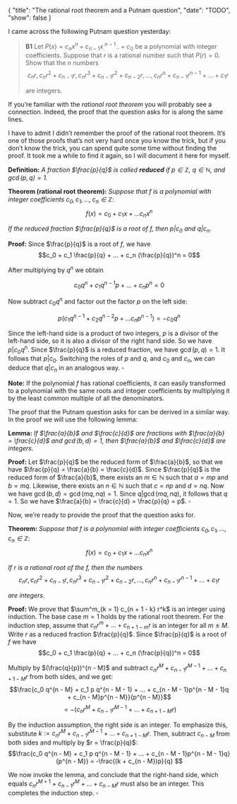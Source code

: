 {
    "title": "The rational root theorem and a Putnam question",
    "date": "TODO",
    "show": false
}


I came across the following Putnam question yesterday:

> **B1** Let $P(x) = c_n x^n + c_{n - 1} x^{n - 1} _ ... + c_0$ be a polynomial with integer coefficients. Suppose that $r$ is a rational number such that $P(r) = 0$. Show that the $n$ numbers
$$c_nr, c_nr^2 + c_{n - 1}r, c_nr^3 + c_{n - 1}r^2 + c_{n - 2}r, ..., c_nr^n + c_{n - 1} r^{n - 1} + ... + c_1r$$
>
>are integers.

If you’re familiar with the *rational root theorem* you will probably see a connection. Indeed, the proof that the question asks for is along the same lines.

I have to admit I didn’t remember the proof of the rational root theorem. It’s one of those proofs that’s not very hard once you know the trick, but if you don’t know the trick, you can spend quite some time without finding the proof. It took me a while to find it again, so I will document it here for myself.

**Definition:** *A fraction $\frac{p}{q}$ is called **reduced** if $p \in \mathbb{Z}$, $q \in \mathbb{N}$, and $\gcd(p, q) = 1$.*

**Theorem (rational root theorem):** *Suppose that $f$ is a polynomial with integer coefficients $c_0, c_1, ..., c_n \in \mathbb{Z}$*:
$$f(x) = c_0 + c_1 x + ... c_n x^n $$

*If the reduced fraction $\frac{p}{q}$ is a root of $f$, then $p | c_0$ and $q | c_n$.*

**Proof:** Since $\frac{p}{q}$ is a root of $f$, we have
$$c_0 + c_1 \frac{p}{q} + ... + c_n (\frac{p}{q})^n = 0$$

After multiplying by $q^n$ we obtain

$$c_0 q^n + c_1 q^{n - 1}p + ... + c_n p^n = 0$$

Now subtract $c_0 q^n$ and factor out the factor $p$ on the left side:

$$p(c_1q^{n - 1} + c_2 q^{n - 2} p + ... c_n p^{n - 1}) = -c_0 q^n$$

Since the left-hand side is a product of two integers, $p$ is a divisor of the left-hand side, so it is also a divisor of the right hand side. So we have $p | c_0 q^n$. Since $\frac{p}{q}$ is a reduced fraction, we have $\gcd(p, q) = 1$. It follows that $p | c_0$. Switching the roles of $p$ and $q$, and $c_0$ and $c_n$, we can deduce that $q | c_n$ in an analogous way. $\square$

**Note:** If the polynomial $f$ has rational coefficients, it can easily transformed to a polynomial with the same roots and integer coefficients by multiplying it by the least common multiple of all the denominators.

The proof that the Putnam question asks for can be derived in a similar way. In the proof we will use the following lemma:

**Lemma:** *If $\frac{a}{b}$ and $\frac{c}{d}$ are fractions with $\frac{a}{b} = \frac{c}{d}$ and $\gcd(b,d) = 1$, then $\frac{a}{b}$ and $\frac{c}{d}$ are integers.*

**Proof:** Let $\frac{p}{q}$ be the reduced form of $\frac{a}{b}$, so that we have $\frac{p}{q} = \frac{a}{b} = \frac{c}{d}$. Since $\frac{p}{q}$ is the reduced form of $\frac{a}{b}$, there exists an $m \in \mathbb{N}$ such that $a = mp$ and $b = mq$. Likewise, there exists an $n \in \mathbb{N}$ such that $c = np$ and $d = nq$. Now we have $\gcd(b, d) = \gcd(mq, nq) = 1$. Since $q | \gcd(mq, nq)$, it follows that $q = 1$. So we have $\frac{a}{b} = \frac{c}{d} = \frac{p}{q} = p$. $\square$

Now, we’re ready to provide the proof that the question asks for.

**Theorem:** *Suppose that $f$ is a polynomial with integer coefficients $c_0, c_1, ..., c_n \in \mathbb{Z}$*:
$$f(x) = c_0 + c_1 x + ... c_n x^n $$

*If $r$ is a rational root of the $f$, then the numbers*
$$c_n r, c_n r^2 + c_{n - 1} r, c_n r^3 + c_{n - 1} r^2 + c_{n - 2} r, ..., c_n r^n + c_{n - 1} r^{n - 1} + ... + c_1 r$$

*are integers.*

**Proof:** We prove that $\sum^m_{k = 1} c_{n + 1 - k} r^k$ is an integer using induction. The base case $m = 1$ holds by the rational root theorem. For the induction step, assume that $c_n r^m + ... + c_{n + 1 - m} r$ is an integer for all $m \leq M$. Write $r$ as a reduced fraction $\frac{p}{q}$. Since $\frac{p}{q}$ is a root of $f$ we have
$$c_0 + c_1 \frac{p}{q} + ... + c_n (\frac{p}{q})^n = 0$$

Multiply by $(\frac{q}{p})^{n - M}$ and subtract $c_n r^M + c_{n - 1} r^{M - 1} + ... + c_{n + 1 - M}r$ from both sides, and we get:
$$\frac{c_0 q^{n - M} + c_1 p q^{n - M - 1} + ... + c_{n - M - 1}p^{n - M - 1}q + c_{n - M}p^{n - M}}{p^{n - M}}$$
$$= -(c_n r^M + c_{n - 1} r^{M - 1} + ... + c_{n + 1 - M}r)$$

By the induction assumption, the right side is an integer. To emphasize this, substitute $k := c_n r^M + c_{n - 1} r^{M - 1} + ... + c_{n + 1 - M}r$. Then, subtract $c_{n - M}$ from both sides and multiply by $r = \frac{p}{q}$:
$$\frac{c_0 q^{n - M} + c_1 p q^{n - M - 1} + ... + c_{n - M - 1}p^{n - M - 1}q}{p^{n - M}} = -\frac{(k + c_{n - M})p}{q} $$

We now invoke the lemma, and conclude that the right-hand side, which equals $c_n r^{M + 1} + c_{n - 1} r^M + ... + c_{n - M}r$ must also be an integer. This completes the induction step. $\square$
